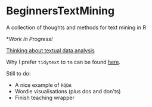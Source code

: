 # BeginnersTextMining
A collection of thoughts and methods for text mining in R

**Work In Progress!*

[Thinking about textual data analysis](https://rawgit.com/jillymackay/BeginnersTextMining/master/TextualData.html)


Why I prefer `tidytext` to `tm` can be found [here](https://rawgit.com/jillymackay/BeginnersTextMining/master/Text_Mining_Intro.html).



Still to do:  
* A nice example of `RQDA`
* Wordle visualisations (plus dos and don'ts)
* Finish teaching wrapper
